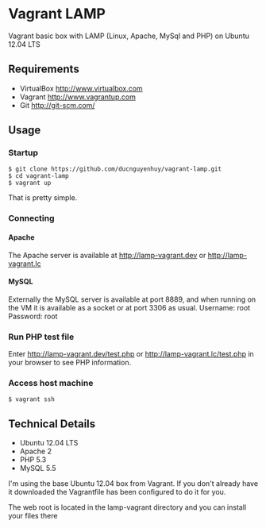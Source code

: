 Vagrant LAMP
============

Vagrant basic box with LAMP (Linux, Apache, MySql and PHP) on Ubuntu 12.04 LTS

Requirements
------------
* VirtualBox <http://www.virtualbox.com>
* Vagrant <http://www.vagrantup.com>
* Git <http://git-scm.com/>

Usage
-----

### Startup
	$ git clone https://github.com/ducnguyenhuy/vagrant-lamp.git
	$ cd vagrant-lamp
	$ vagrant up

That is pretty simple.

### Connecting

#### Apache
The Apache server is available at <http://lamp-vagrant.dev> or <http://lamp-vagrant.lc>

#### MySQL
Externally the MySQL server is available at port 8889, and when running on the VM it is available as a socket or at port 3306 as usual.
Username: root
Password: root

### Run PHP test file
Enter http://lamp-vagrant.dev/test.php or http://lamp-vagrant.lc/test.php in your browser to see PHP information.

### Access host machine
	$ vagrant ssh

Technical Details
-----------------
* Ubuntu 12.04 LTS
* Apache 2
* PHP 5.3
* MySQL 5.5

I'm using the base Ubuntu 12.04 box from Vagrant. If you don't already have it downloaded
the Vagrantfile has been configured to do it for you.

The web root is located in the lamp-vagrant directory and you can install your files there